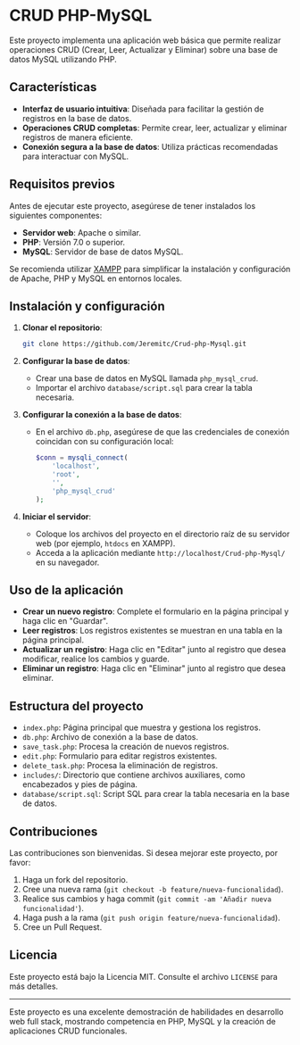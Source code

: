 # CRUD PHP-MySQL

Este proyecto implementa una aplicación web básica que permite realizar operaciones CRUD (Crear, Leer, Actualizar y Eliminar) sobre una base de datos MySQL utilizando PHP.

## Características

- **Interfaz de usuario intuitiva**: Diseñada para facilitar la gestión de registros en la base de datos.
- **Operaciones CRUD completas**: Permite crear, leer, actualizar y eliminar registros de manera eficiente.
- **Conexión segura a la base de datos**: Utiliza prácticas recomendadas para interactuar con MySQL.

## Requisitos previos

Antes de ejecutar este proyecto, asegúrese de tener instalados los siguientes componentes:

- **Servidor web**: Apache o similar.
- **PHP**: Versión 7.0 o superior.
- **MySQL**: Servidor de base de datos MySQL.

Se recomienda utilizar [XAMPP](https://www.apachefriends.org/index.html) para simplificar la instalación y configuración de Apache, PHP y MySQL en entornos locales.

## Instalación y configuración

1. **Clonar el repositorio**:

   ```bash
   git clone https://github.com/Jeremitc/Crud-php-Mysql.git
   ```

2. **Configurar la base de datos**:

   - Crear una base de datos en MySQL llamada `php_mysql_crud`.
   - Importar el archivo `database/script.sql` para crear la tabla necesaria.

3. **Configurar la conexión a la base de datos**:

   - En el archivo `db.php`, asegúrese de que las credenciales de conexión coincidan con su configuración local:

     ```php
     $conn = mysqli_connect(
         'localhost',
         'root',
         '',
         'php_mysql_crud'
     );
     ```

4. **Iniciar el servidor**:

   - Coloque los archivos del proyecto en el directorio raíz de su servidor web (por ejemplo, `htdocs` en XAMPP).
   - Acceda a la aplicación mediante `http://localhost/Crud-php-Mysql/` en su navegador.

## Uso de la aplicación

- **Crear un nuevo registro**: Complete el formulario en la página principal y haga clic en "Guardar".
- **Leer registros**: Los registros existentes se muestran en una tabla en la página principal.
- **Actualizar un registro**: Haga clic en "Editar" junto al registro que desea modificar, realice los cambios y guarde.
- **Eliminar un registro**: Haga clic en "Eliminar" junto al registro que desea eliminar.

## Estructura del proyecto

- `index.php`: Página principal que muestra y gestiona los registros.
- `db.php`: Archivo de conexión a la base de datos.
- `save_task.php`: Procesa la creación de nuevos registros.
- `edit.php`: Formulario para editar registros existentes.
- `delete_task.php`: Procesa la eliminación de registros.
- `includes/`: Directorio que contiene archivos auxiliares, como encabezados y pies de página.
- `database/script.sql`: Script SQL para crear la tabla necesaria en la base de datos.

## Contribuciones

Las contribuciones son bienvenidas. Si desea mejorar este proyecto, por favor:

1. Haga un fork del repositorio.
2. Cree una nueva rama (`git checkout -b feature/nueva-funcionalidad`).
3. Realice sus cambios y haga commit (`git commit -am 'Añadir nueva funcionalidad'`).
4. Haga push a la rama (`git push origin feature/nueva-funcionalidad`).
5. Cree un Pull Request.

## Licencia

Este proyecto está bajo la Licencia MIT. Consulte el archivo `LICENSE` para más detalles.

---

Este proyecto es una excelente demostración de habilidades en desarrollo web full stack, mostrando competencia en PHP, MySQL y la creación de aplicaciones CRUD funcionales.
